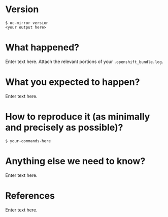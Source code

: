 <!--
Thanks for opening a bug report!
Before hitting the button, please fill in as much of the template below as you can.
If you leave out information, it's harder to help you.
Be ready for follow-up questions, and please respond in a timely manner.
If we can't reproduce a bug we might close your issue.
If we're wrong, PLEASE feel free to reopen it and explain why.
-->

<!--
This is currently not a UX option. Please skip
-->
# Version

```console
$ oc-mirror version
<your output here>
```

# What happened?

Enter text here.
Attach the relevant portions of your `.openshift_bundle.log`.

# What you expected to happen?

Enter text here.

# How to reproduce it (as minimally and precisely as possible)?

<!--
Please list the full steps required to reproduce the issue.
-->

```console
$ your-commands-here
```

# Anything else we need to know?

Enter text here.

# References

<!--
Are there any other GitHub issues (open or closed) or Pull Requests that should be linked here?
-->

Enter text here.